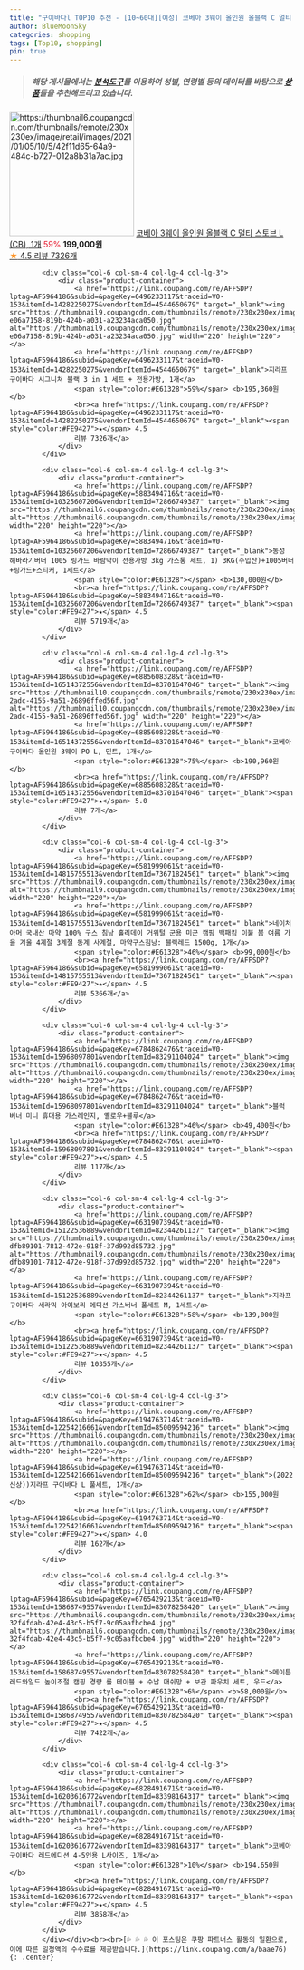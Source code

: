 ```yaml
---
title: "구이바다l TOP10 추천 - [10~60대][여성] 코베아 3웨이 올인원 올블랙 C 멀티 스토브 L (CB), 1개"
author: BlueMoonSky
categories: shopping
tags: [Top10, shopping]
pin: true
---
```


> ##### 해당 게시물에서는 [**분석도구**](https://itemscout.io/)를 이용하여 **성별**, **연령별** 등의 데이터를 바탕으로 [**상품**](https://link.coupang.com/a/baae76)들을 추천해드리고 있습니다.
<div class="container"><div class="row">
            <div class="col-6 col-sm-4 col-lg-4 col-lg-3">
                <div class="product-container">
                    <a href="https://link.coupang.com/re/AFFSDP?lptag=AF5964186&subid=&pageKey=4735913386&traceid=V0-153&itemId=6010725809&vendorItemId=73308459071" target="_blank"><img src="https://thumbnail6.coupangcdn.com/thumbnails/remote/230x230ex/image/retail/images/2021/01/05/10/5/42f11d65-64a9-484c-b727-012a8b31a7ac.jpg" alt="https://thumbnail6.coupangcdn.com/thumbnails/remote/230x230ex/image/retail/images/2021/01/05/10/5/42f11d65-64a9-484c-b727-012a8b31a7ac.jpg" width="220" height="220"></a>
                    <a href="https://link.coupang.com/re/AFFSDP?lptag=AF5964186&subid=&pageKey=4735913386&traceid=V0-153&itemId=6010725809&vendorItemId=73308459071" target="_blank">코베아 3웨이 올인원 올블랙 C 멀티 스토브 L (CB), 1개</a>
                    <span style="color:#E61328">59%</span> <b>199,000원</b>
                    <br><a href="https://link.coupang.com/re/AFFSDP?lptag=AF5964186&subid=&pageKey=4735913386&traceid=V0-153&itemId=6010725809&vendorItemId=73308459071" target="_blank"><span style="color:#FE9427">★</span> 4.5
                    리뷰 7326개</a>
                </div>
            </div>
            
            <div class="col-6 col-sm-4 col-lg-4 col-lg-3">
                <div class="product-container">
                    <a href="https://link.coupang.com/re/AFFSDP?lptag=AF5964186&subid=&pageKey=6496233117&traceid=V0-153&itemId=14282250275&vendorItemId=4544650679" target="_blank"><img src="https://thumbnail9.coupangcdn.com/thumbnails/remote/230x230ex/image/retail/images/7436857509974500-e06a7158-819b-424b-a031-a23234aca050.jpg" alt="https://thumbnail9.coupangcdn.com/thumbnails/remote/230x230ex/image/retail/images/7436857509974500-e06a7158-819b-424b-a031-a23234aca050.jpg" width="220" height="220"></a>
                    <a href="https://link.coupang.com/re/AFFSDP?lptag=AF5964186&subid=&pageKey=6496233117&traceid=V0-153&itemId=14282250275&vendorItemId=4544650679" target="_blank">지라프 구이바다 시그니쳐 블랙 3 in 1 세트 + 전용가방, 1개</a>
                    <span style="color:#E61328">59%</span> <b>195,360원</b>
                    <br><a href="https://link.coupang.com/re/AFFSDP?lptag=AF5964186&subid=&pageKey=6496233117&traceid=V0-153&itemId=14282250275&vendorItemId=4544650679" target="_blank"><span style="color:#FE9427">★</span> 4.5
                    리뷰 7326개</a>
                </div>
            </div>
            
            <div class="col-6 col-sm-4 col-lg-4 col-lg-3">
                <div class="product-container">
                    <a href="https://link.coupang.com/re/AFFSDP?lptag=AF5964186&subid=&pageKey=5883494716&traceid=V0-153&itemId=10325607206&vendorItemId=72866749387" target="_blank"><img src="https://thumbnail6.coupangcdn.com/thumbnails/remote/230x230ex/image/vendor_inventory/1339/05efbed206fa96ed046b1f7d6ec3261477c6fbf993af83ad40617a56665f.jpg" alt="https://thumbnail6.coupangcdn.com/thumbnails/remote/230x230ex/image/vendor_inventory/1339/05efbed206fa96ed046b1f7d6ec3261477c6fbf993af83ad40617a56665f.jpg" width="220" height="220"></a>
                    <a href="https://link.coupang.com/re/AFFSDP?lptag=AF5964186&subid=&pageKey=5883494716&traceid=V0-153&itemId=10325607206&vendorItemId=72866749387" target="_blank">동성 해바라기버너 1005 링가드 바람막이 전용가방 3kg 가스통 세트, 1) 3KG(수입산)+1005버너+링가드+스티커, 1세트</a>
                    <span style="color:#E61328"></span> <b>130,000원</b>
                    <br><a href="https://link.coupang.com/re/AFFSDP?lptag=AF5964186&subid=&pageKey=5883494716&traceid=V0-153&itemId=10325607206&vendorItemId=72866749387" target="_blank"><span style="color:#FE9427">★</span> 4.5
                    리뷰 5719개</a>
                </div>
            </div>
            
            <div class="col-6 col-sm-4 col-lg-4 col-lg-3">
                <div class="product-container">
                    <a href="https://link.coupang.com/re/AFFSDP?lptag=AF5964186&subid=&pageKey=6885608328&traceid=V0-153&itemId=16514372556&vendorItemId=83701647046" target="_blank"><img src="https://thumbnail10.coupangcdn.com/thumbnails/remote/230x230ex/image/retail/images/2022/11/01/17/1/828a1e64-2adc-4155-9a51-26896ffed56f.jpg" alt="https://thumbnail10.coupangcdn.com/thumbnails/remote/230x230ex/image/retail/images/2022/11/01/17/1/828a1e64-2adc-4155-9a51-26896ffed56f.jpg" width="220" height="220"></a>
                    <a href="https://link.coupang.com/re/AFFSDP?lptag=AF5964186&subid=&pageKey=6885608328&traceid=V0-153&itemId=16514372556&vendorItemId=83701647046" target="_blank">코베아 구이바다 올인원 3웨이 PO L, 민트, 1개</a>
                    <span style="color:#E61328">75%</span> <b>190,960원</b>
                    <br><a href="https://link.coupang.com/re/AFFSDP?lptag=AF5964186&subid=&pageKey=6885608328&traceid=V0-153&itemId=16514372556&vendorItemId=83701647046" target="_blank"><span style="color:#FE9427">★</span> 5.0
                    리뷰 7개</a>
                </div>
            </div>
            
            <div class="col-6 col-sm-4 col-lg-4 col-lg-3">
                <div class="product-container">
                    <a href="https://link.coupang.com/re/AFFSDP?lptag=AF5964186&subid=&pageKey=6581999061&traceid=V0-153&itemId=14815755513&vendorItemId=73671824561" target="_blank"><img src="https://thumbnail9.coupangcdn.com/thumbnails/remote/230x230ex/image/vendor_inventory/52b6/acba3c9845e78e2e7a84e48f949e4ff7daca222eef5a39a7631c06dff509.jpg" alt="https://thumbnail9.coupangcdn.com/thumbnails/remote/230x230ex/image/vendor_inventory/52b6/acba3c9845e78e2e7a84e48f949e4ff7daca222eef5a39a7631c06dff509.jpg" width="220" height="220"></a>
                    <a href="https://link.coupang.com/re/AFFSDP?lptag=AF5964186&subid=&pageKey=6581999061&traceid=V0-153&itemId=14815755513&vendorItemId=73671824561" target="_blank">네이처아머 국내산 마약 100% 구스 침낭 홀리데이 거위털 군용 미군 캠핑 백패킹 이불 봄 여름 가을 겨울 4계절 3계절 동계 사계절, 마약구스침낭: 블랙레드 1500g, 1개</a>
                    <span style="color:#E61328">46%</span> <b>99,000원</b>
                    <br><a href="https://link.coupang.com/re/AFFSDP?lptag=AF5964186&subid=&pageKey=6581999061&traceid=V0-153&itemId=14815755513&vendorItemId=73671824561" target="_blank"><span style="color:#FE9427">★</span> 4.5
                    리뷰 5366개</a>
                </div>
            </div>
            
            <div class="col-6 col-sm-4 col-lg-4 col-lg-3">
                <div class="product-container">
                    <a href="https://link.coupang.com/re/AFFSDP?lptag=AF5964186&subid=&pageKey=6784862476&traceid=V0-153&itemId=15968097801&vendorItemId=83291104024" target="_blank"><img src="https://thumbnail6.coupangcdn.com/thumbnails/remote/230x230ex/image/vendor_inventory/4e34/54d866ba03ab21305e24956503660b6ffff7be23fd906ad1fc2d1b018b8d.jpg" alt="https://thumbnail6.coupangcdn.com/thumbnails/remote/230x230ex/image/vendor_inventory/4e34/54d866ba03ab21305e24956503660b6ffff7be23fd906ad1fc2d1b018b8d.jpg" width="220" height="220"></a>
                    <a href="https://link.coupang.com/re/AFFSDP?lptag=AF5964186&subid=&pageKey=6784862476&traceid=V0-153&itemId=15968097801&vendorItemId=83291104024" target="_blank">블럭 버너 미니 휴대용 가스레인지, 옐로우+블루</a>
                    <span style="color:#E61328">46%</span> <b>49,400원</b>
                    <br><a href="https://link.coupang.com/re/AFFSDP?lptag=AF5964186&subid=&pageKey=6784862476&traceid=V0-153&itemId=15968097801&vendorItemId=83291104024" target="_blank"><span style="color:#FE9427">★</span> 4.5
                    리뷰 117개</a>
                </div>
            </div>
            
            <div class="col-6 col-sm-4 col-lg-4 col-lg-3">
                <div class="product-container">
                    <a href="https://link.coupang.com/re/AFFSDP?lptag=AF5964186&subid=&pageKey=6631907394&traceid=V0-153&itemId=15122536889&vendorItemId=82344261137" target="_blank"><img src="https://thumbnail9.coupangcdn.com/thumbnails/remote/230x230ex/image/retail/images/1221502061011890-dfb89101-7812-472e-918f-37d992d85732.jpg" alt="https://thumbnail9.coupangcdn.com/thumbnails/remote/230x230ex/image/retail/images/1221502061011890-dfb89101-7812-472e-918f-37d992d85732.jpg" width="220" height="220"></a>
                    <a href="https://link.coupang.com/re/AFFSDP?lptag=AF5964186&subid=&pageKey=6631907394&traceid=V0-153&itemId=15122536889&vendorItemId=82344261137" target="_blank">지라프 구이바다 세라믹 아이보리 에디션 가스버너 풀세트 M, 1세트</a>
                    <span style="color:#E61328">58%</span> <b>139,000원</b>
                    <br><a href="https://link.coupang.com/re/AFFSDP?lptag=AF5964186&subid=&pageKey=6631907394&traceid=V0-153&itemId=15122536889&vendorItemId=82344261137" target="_blank"><span style="color:#FE9427">★</span> 4.5
                    리뷰 10355개</a>
                </div>
            </div>
            
            <div class="col-6 col-sm-4 col-lg-4 col-lg-3">
                <div class="product-container">
                    <a href="https://link.coupang.com/re/AFFSDP?lptag=AF5964186&subid=&pageKey=6194763714&traceid=V0-153&itemId=12254216661&vendorItemId=85009594216" target="_blank"><img src="https://thumbnail6.coupangcdn.com/thumbnails/remote/230x230ex/image/vendor_inventory/d6de/ca03b49a077e177a26f0ce5c953507bb9283521ba43bf2fbb6fe5a742a2c.jpg" alt="https://thumbnail6.coupangcdn.com/thumbnails/remote/230x230ex/image/vendor_inventory/d6de/ca03b49a077e177a26f0ce5c953507bb9283521ba43bf2fbb6fe5a742a2c.jpg" width="220" height="220"></a>
                    <a href="https://link.coupang.com/re/AFFSDP?lptag=AF5964186&subid=&pageKey=6194763714&traceid=V0-153&itemId=12254216661&vendorItemId=85009594216" target="_blank">(2022신상))지라프 구이바다 L 풀세트, 1개</a>
                    <span style="color:#E61328">62%</span> <b>155,000원</b>
                    <br><a href="https://link.coupang.com/re/AFFSDP?lptag=AF5964186&subid=&pageKey=6194763714&traceid=V0-153&itemId=12254216661&vendorItemId=85009594216" target="_blank"><span style="color:#FE9427">★</span> 4.0
                    리뷰 162개</a>
                </div>
            </div>
            
            <div class="col-6 col-sm-4 col-lg-4 col-lg-3">
                <div class="product-container">
                    <a href="https://link.coupang.com/re/AFFSDP?lptag=AF5964186&subid=&pageKey=6765429213&traceid=V0-153&itemId=15868749557&vendorItemId=83078258420" target="_blank"><img src="https://thumbnail6.coupangcdn.com/thumbnails/remote/230x230ex/image/retail/images/2438522499658279-32f4fdab-42e4-43c5-b5f7-9c05aafbcbe4.jpg" alt="https://thumbnail6.coupangcdn.com/thumbnails/remote/230x230ex/image/retail/images/2438522499658279-32f4fdab-42e4-43c5-b5f7-9c05aafbcbe4.jpg" width="220" height="220"></a>
                    <a href="https://link.coupang.com/re/AFFSDP?lptag=AF5964186&subid=&pageKey=6765429213&traceid=V0-153&itemId=15868749557&vendorItemId=83078258420" target="_blank">메이튼 레드와일드 높이조절 캠핑 경량 롤 테이블 + 수납 매쉬망 + 보관 파우치 세트, 우드</a>
                    <span style="color:#E61328">6%</span> <b>58,000원</b>
                    <br><a href="https://link.coupang.com/re/AFFSDP?lptag=AF5964186&subid=&pageKey=6765429213&traceid=V0-153&itemId=15868749557&vendorItemId=83078258420" target="_blank"><span style="color:#FE9427">★</span> 4.5
                    리뷰 7422개</a>
                </div>
            </div>
            
            <div class="col-6 col-sm-4 col-lg-4 col-lg-3">
                <div class="product-container">
                    <a href="https://link.coupang.com/re/AFFSDP?lptag=AF5964186&subid=&pageKey=6828491671&traceid=V0-153&itemId=16203616772&vendorItemId=83398164317" target="_blank"><img src="https://thumbnail7.coupangcdn.com/thumbnails/remote/230x230ex/image/vendor_inventory/9263/6ae19bd0f833a8fa5680b8ae5e59f039fd8cf817e0f2ea11af53045b9731.jpg" alt="https://thumbnail7.coupangcdn.com/thumbnails/remote/230x230ex/image/vendor_inventory/9263/6ae19bd0f833a8fa5680b8ae5e59f039fd8cf817e0f2ea11af53045b9731.jpg" width="220" height="220"></a>
                    <a href="https://link.coupang.com/re/AFFSDP?lptag=AF5964186&subid=&pageKey=6828491671&traceid=V0-153&itemId=16203616772&vendorItemId=83398164317" target="_blank">코베아 구이바다 레드에디션 4-5인용 L사이즈, 1개</a>
                    <span style="color:#E61328">10%</span> <b>194,650원</b>
                    <br><a href="https://link.coupang.com/re/AFFSDP?lptag=AF5964186&subid=&pageKey=6828491671&traceid=V0-153&itemId=16203616772&vendorItemId=83398164317" target="_blank"><span style="color:#FE9427">★</span> 4.5
                    리뷰 3858개</a>
                </div>
            </div>
            </div></div><br><br>[💦 💦 💦 이 포스팅은 쿠팡 파트너스 활동의 일환으로, 이에 따른 일정액의 수수료를 제공받습니다.](https://link.coupang.com/a/baae76){: .center}